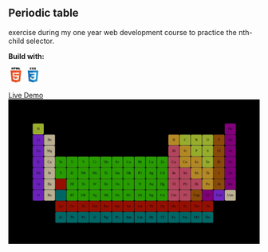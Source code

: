 ## Periodic table

exercise during my one year web development course to practice the nth-child selector.


**Build with:**  

<code><img height="30" src="https://raw.githubusercontent.com/github/explore/80688e429a7d4ef2fca1e82350fe8e3517d3494d/topics/html/html.png"></code>
<code><img height="30" src="https://raw.githubusercontent.com/github/explore/80688e429a7d4ef2fca1e82350fe8e3517d3494d/topics/css/css.png"></code>

[Live Demo](https://mandyneumeyer.github.io/periodic_table/)
<img src="img/p-table.jpeg">
